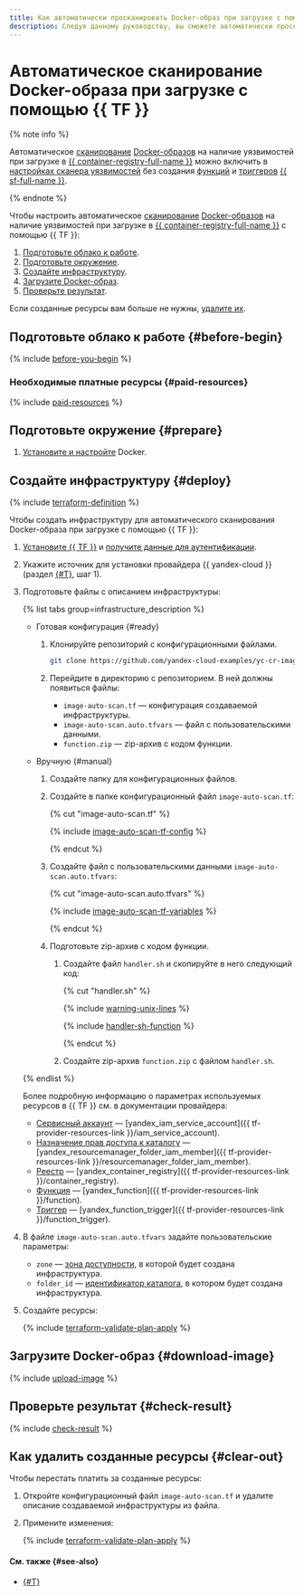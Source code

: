 ```yaml
---
title: Как автоматически просканировать Docker-образ при загрузке с помощью {{ TF }}
description: Следуя данному руководству, вы сможете автоматически просканировать Docker-образ при загрузке в {{ container-registry-full-name }} с помощью {{ TF }}.
---
```


# Автоматическое сканирование Docker-образа при загрузке с помощью {{ TF }}


{% note info %}

Автоматическое [сканирование](../../concepts/vulnerability-scanner.md) [Docker-образов](../../concepts/docker-image.md) на наличие уязвимостей при загрузке в [{{ container-registry-full-name }}](../../../container-registry/) можно включить в [настройках сканера уязвимостей](../../operations/scanning-docker-image.md#automatically) без создания [функций](../../../functions/concepts/function.md) и [триггеров](../../../functions/concepts/trigger/index.md) [{{ sf-full-name }}](../../../functions/).

{% endnote %}

Чтобы настроить автоматическое [сканирование](../../concepts/vulnerability-scanner.md) [Docker-образов](index.md) на наличие уязвимостей при загрузке в [{{ container-registry-full-name }}](../../../container-registry/) с помощью {{ TF }}:

1. [Подготовьте облако к работе](#before-you-begin).
1. [Подготовьте окружение](#prepare).
1. [Создайте инфраструктуру](#deploy).
1. [Загрузите Docker-образ](#download-image).
1. [Проверьте результат](#check-result).

Если созданные ресурсы вам больше не нужны, [удалите их](#clear-out).

## Подготовьте облако к работе {#before-begin}

{% include [before-you-begin](../../../_tutorials/_tutorials_includes/before-you-begin.md) %}

### Необходимые платные ресурсы {#paid-resources}

{% include [paid-resources](../../../_tutorials/_tutorials_includes/image-auto-scan/paid-resources.md) %}

## Подготовьте окружение {#prepare}

1. [Установите и настройте](../../operations/configure-docker.md) Docker.

## Создайте инфраструктуру {#deploy}

{% include [terraform-definition](../../../_tutorials/_tutorials_includes/terraform-definition.md) %}

Чтобы создать инфраструктуру для автоматического сканирования Docker-образа при загрузке с помощью {{ TF }}:
1. [Установите {{ TF }}](../../../tutorials/infrastructure-management/terraform-quickstart.md#install-terraform) и [получите данные для аутентификации](../../../tutorials/infrastructure-management/terraform-quickstart.md#get-credentials).
1. Укажите источник для установки провайдера {{ yandex-cloud }} (раздел [{#T}](../../../tutorials/infrastructure-management/terraform-quickstart.md#configure-provider), шаг 1).
1. Подготовьте файлы с описанием инфраструктуры:

   {% list tabs group=infrastructure_description %}

   - Готовая конфигурация {#ready}

     1. Клонируйте репозиторий с конфигурационными файлами.

        ```bash
        git clone https://github.com/yandex-cloud-examples/yc-cr-image-scanning
        ```

     1. Перейдите в директорию с репозиторием. В ней должны появиться файлы:
        * `image-auto-scan.tf` — конфигурация создаваемой инфраструктуры.
        * `image-auto-scan.auto.tfvars` — файл с пользовательскими данными.
        * `function.zip` — zip-архив с кодом функции.

   - Вручную {#manual}

     1. Создайте папку для конфигурационных файлов.
     1. Создайте в папке конфигурационный файл `image-auto-scan.tf`:

        {% cut "image-auto-scan.tf" %}

        {% include [image-auto-scan-tf-config](../../../_tutorials/_tutorials_includes/image-auto-scan/tf-config.md) %}

        {% endcut %}

     1. Создайте файл с пользовательскими данными `image-auto-scan.auto.tfvars`:

        {% cut "image-auto-scan.auto.tfvars" %}

        {% include [image-auto-scan-tf-variables](../../../_tutorials/_tutorials_includes/image-auto-scan/tf-variables.md) %}

        {% endcut %}

     1. Подготовьте zip-архив с кодом функции.
        1. Создайте файл `handler.sh` и скопируйте в него следующий код:

           {% cut "handler.sh" %}

           {% include [warning-unix-lines](../../../_tutorials/_tutorials_includes/warning-unix-lines.md) %}

           {% include [handler-sh-function](../../../_tutorials/_tutorials_includes/handler-sh-function.md) %}

           {% endcut %}

        1. Создайте zip-архив `function.zip` с файлом `handler.sh`.

   {% endlist %}

   Более подробную информацию о параметрах используемых ресурсов в {{ TF }} см. в документации провайдера:
   * [Сервисный аккаунт](../../../iam/concepts/users/service-accounts.md) — [yandex_iam_service_account]({{ tf-provider-resources-link }}/iam_service_account).
   * [Назначение прав доступа к каталогу](../../../iam/concepts/access-control/index.md#access-bindings) — [yandex_resourcemanager_folder_iam_member]({{ tf-provider-resources-link }}/resourcemanager_folder_iam_member).
   * [Реестр](../../../container-registry/concepts/registry.md) — [yandex_container_registry]({{ tf-provider-resources-link }}/container_registry).
   * [Функция](../../../functions/concepts/function.md) — [yandex_function]({{ tf-provider-resources-link }}/function).
   * [Триггер](../../../functions/concepts/trigger/index.md) — [yandex_function_trigger]({{ tf-provider-resources-link }}/function_trigger).

1. В файле `image-auto-scan.auto.tfvars` задайте пользовательские параметры:
   * `zone` — [зона доступности](../../../overview/concepts/geo-scope.md), в которой будет создана инфраструктура.
   * `folder_id` — [идентификатор каталога](../../../resource-manager/operations/folder/get-id.md), в котором будет создана инфраструктура.

1. Создайте ресурсы:

   {% include [terraform-validate-plan-apply](../../../_tutorials/_tutorials_includes/terraform-validate-plan-apply.md) %}

## Загрузите Docker-образ {#download-image}

{% include [upload-image](../../../_tutorials/_tutorials_includes/image-auto-scan/upload-image.md) %}

## Проверьте результат {#check-result}

{% include [check-result](../../../_tutorials/_tutorials_includes/image-auto-scan/check-result.md) %}

## Как удалить созданные ресурсы {#clear-out}

Чтобы перестать платить за созданные ресурсы:

1. Откройте конфигурационный файл `image-auto-scan.tf` и удалите описание создаваемой инфраструктуры из файла.
1. Примените изменения:

    {% include [terraform-validate-plan-apply](../../../_tutorials/_tutorials_includes/terraform-validate-plan-apply.md) %}

#### См. также {#see-also}

* [{#T}](console.md)